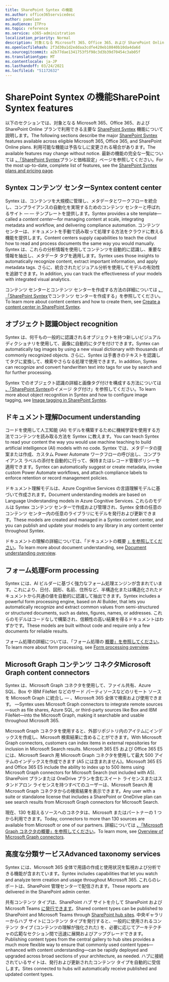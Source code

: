 ```yaml
---
title: SharePoint Syntex の機能
ms.author: office365servicedesc
author: pamelaar
ms.audience: ITPro
ms.topic: reference
ms.service: o365-administration
localization_priority: Normal
description: 対象となる Microsoft 365、Office 365、および SharePoint Online プランで利用できる主要な SharePoint Syntex 機能について説明します。
ms.openlocfilehash: 2f3d30a1d2eddaa3cdfe420eb10840b10da4da6d
ms.sourcegitcommit: a2b77dae1341753f5f98c3d3b39d70454c3ab05f
ms.translationtype: MT
ms.contentlocale: ja-JP
ms.lasthandoff: 03/24/2021
ms.locfileid: "51172632"
---
```

# <a name="sharepoint-syntex-features"></a><span data-ttu-id="c44a7-103">SharePoint Syntex の機能</span><span class="sxs-lookup"><span data-stu-id="c44a7-103">SharePoint Syntex features</span></span> 

<span data-ttu-id="c44a7-104">以下のセクションでは、対象となる Microsoft 365、Office 365、および SharePoint Online プランで利用できる主要な [SharePoint Syntex](sharepoint-syntex-service-description.md) 機能について説明します。</span><span class="sxs-lookup"><span data-stu-id="c44a7-104">The following sections describe the major [SharePoint Syntex](sharepoint-syntex-service-description.md) features available across eligible Microsoft 365, Office 365, and SharePoint Online plans.</span></span> <span data-ttu-id="c44a7-105">利用可能な機能は予告なしに変更される場合があります。</span><span class="sxs-lookup"><span data-stu-id="c44a7-105">The available features may change without notice.</span></span> <span data-ttu-id="c44a7-106">最新の機能の完全な一覧については [、「SharePoint Syntex](https://www.microsoft.com/microsoft-365/enterprise/sharepoint-syntex)プランと価格設定」ページを参照してください。</span><span class="sxs-lookup"><span data-stu-id="c44a7-106">For the most up-to-date, complete list of features, see the [SharePoint Syntex plans and pricing page](https://www.microsoft.com/microsoft-365/enterprise/sharepoint-syntex).</span></span>

## <a name="syntex-content-center"></a><span data-ttu-id="c44a7-107">Syntex コンテンツ センター</span><span class="sxs-lookup"><span data-stu-id="c44a7-107">Syntex content center</span></span>

<span data-ttu-id="c44a7-108">Syntex は、コンテンツを大規模に管理し、メタデータとワークフローを統合し、コンプライアンスの自動化を実現するためのコンテンツ センターと呼ばれるサイト &mdash;  &mdash; テンプレートを提供します。</span><span class="sxs-lookup"><span data-stu-id="c44a7-108">Syntex provides a site template&mdash;called a *content center*&mdash;for managing content at scale, integrating metadata and workflow, and delivering compliance automation.</span></span> <span data-ttu-id="c44a7-109">コンテンツ センターは、ドキュメントを手動で読み取って処理する方法をクラウドに教える機能を提供します。</span><span class="sxs-lookup"><span data-stu-id="c44a7-109">Content centers supply capabilities to teach the cloud how to read and process documents the same way you would manually.</span></span> <span data-ttu-id="c44a7-110">Syntex は、これらの分析情報を使用してコンテンツを自動的に認識し、重要な情報を抽出し、メタデータ タグを適用します。</span><span class="sxs-lookup"><span data-stu-id="c44a7-110">Syntex uses those insights to automatically recognize content, extract important information, and apply metadata tags.</span></span> <span data-ttu-id="c44a7-111">さらに、統合されたビジュアル分析を使用してモデルの有効性を追跡できます。</span><span class="sxs-lookup"><span data-stu-id="c44a7-111">In addition, you can track the effectiveness of your models with integrated visual analytics.</span></span>

<span data-ttu-id="c44a7-112">コンテンツ センターとコンテンツ センターを作成する方法の詳細については [、「SharePoint Syntex](/microsoft-365/contentunderstanding/create-a-content-center)でコンテンツ センターを作成する」を参照してください。</span><span class="sxs-lookup"><span data-stu-id="c44a7-112">To learn more about content centers and how to create them, see [Create a content center in SharePoint Syntex](/microsoft-365/contentunderstanding/create-a-content-center).</span></span>

## <a name="object-recognition"></a><span data-ttu-id="c44a7-113">オブジェクト認識</span><span class="sxs-lookup"><span data-stu-id="c44a7-113">Object recognition</span></span>

<span data-ttu-id="c44a7-114">Syntex は、何千もの一般的に認識されるオブジェクトを持つ新しいビジュアル ディクショナリを使用して、画像に自動的にタグを付けできます。</span><span class="sxs-lookup"><span data-stu-id="c44a7-114">Syntex can automatically tag images by using a new visual dictionary with thousands of commonly recognized objects.</span></span> <span data-ttu-id="c44a7-115">さらに、Syntex は手書きのテキストを認識してタグに変換して、検索やさらなる処理で使用できます。</span><span class="sxs-lookup"><span data-stu-id="c44a7-115">In addition, Syntex can recognize and convert handwritten text into tags for use by search and for further processing.</span></span>

<span data-ttu-id="c44a7-116">Syntex でのオブジェクト認識の詳細と画像タグ付けを構成する方法については [、「SharePoint Syntex](/microsoft-365/contentunderstanding/image-tagging)のイメージ タグ付け」を参照してください。</span><span class="sxs-lookup"><span data-stu-id="c44a7-116">To learn more about object recognition in Syntex and how to configure image tagging, see [Image tagging in SharePoint Syntex](/microsoft-365/contentunderstanding/image-tagging).</span></span>

## <a name="document-understanding"></a><span data-ttu-id="c44a7-117">ドキュメント理解</span><span class="sxs-lookup"><span data-stu-id="c44a7-117">Document understanding</span></span>

<span data-ttu-id="c44a7-118">コードを使用して人工知能 (AI) モデルを構築するために機械学習を使用する方法でコンテンツを読み取る方法を Syntex に教えます。</span><span class="sxs-lookup"><span data-stu-id="c44a7-118">You can teach Syntex to read your content the way you would use machine teaching to build artificial intelligence (AI) models with no code.</span></span> <span data-ttu-id="c44a7-119">Syntex では、メタデータの提案または作成、カスタム Power Automate ワークフローの呼び出し、コンプライアンス ラベルの添付を自動的に行って、保持またはレコード管理ポリシーを適用できます。</span><span class="sxs-lookup"><span data-stu-id="c44a7-119">Syntex can automatically suggest or create metadata, invoke custom Power Automate workflows, and attach compliance labels to enforce retention or record management policies.</span></span>

<span data-ttu-id="c44a7-120">ドキュメント理解モデルは、Azure Cognitive Services の言語理解モデルに基づいて作成されます。</span><span class="sxs-lookup"><span data-stu-id="c44a7-120">Document understanding models are based on Language Understanding models in Azure Cognitive Services.</span></span> <span data-ttu-id="c44a7-121">これらのモデルは Syntex コンテンツ センターで作成および管理され、Syntex 全体の任意のコンテンツ センター内の任意のライブラリにモデルを発行および更新できます。</span><span class="sxs-lookup"><span data-stu-id="c44a7-121">These models are created and managed in a Syntex content center, and you can publish and update your models to any library in any content center throughout Syntex.</span></span>

<span data-ttu-id="c44a7-122">ドキュメントの理解の詳細については、「ドキュメントの概要 [」を参照してください](/microsoft-365/contentunderstanding/document-understanding-overview)。</span><span class="sxs-lookup"><span data-stu-id="c44a7-122">To learn more about document understanding, see [Document understanding overview](/microsoft-365/contentunderstanding/document-understanding-overview).</span></span>

## <a name="form-processing"></a><span data-ttu-id="c44a7-123">フォーム処理</span><span class="sxs-lookup"><span data-stu-id="c44a7-123">Form processing</span></span>

<span data-ttu-id="c44a7-124">Syntex には、AI ビルダーに基づく強力なフォーム処理エンジンが含まれています。これにより、日付、図形、名前、住所など、半構造化または構造化されたドキュメントから共通の値を自動的に認識して抽出できます。</span><span class="sxs-lookup"><span data-stu-id="c44a7-124">Syntex includes a powerful form processing engine, based on AI Builder, that lets you automatically recognize and extract common values from semi-structured or structured documents, such as dates, figures, names, or addresses.</span></span> <span data-ttu-id="c44a7-125">これらのモデルはコードなしで構築され、信頼性の高い結果を得るドキュメントはわずかです。</span><span class="sxs-lookup"><span data-stu-id="c44a7-125">These models are built without code and require only a few documents for reliable results.</span></span>

<span data-ttu-id="c44a7-126">フォーム処理の詳細については、「フォーム処理の [概要」を参照してください](/microsoft-365/contentunderstanding/form-processing-overview)。</span><span class="sxs-lookup"><span data-stu-id="c44a7-126">To learn more about form processing, see [Form processing overview](/microsoft-365/contentunderstanding/form-processing-overview).</span></span>

## <a name="microsoft-graph-content-connectors"></a><span data-ttu-id="c44a7-127">Microsoft Graph コンテンツ コネクタ</span><span class="sxs-lookup"><span data-stu-id="c44a7-127">Microsoft Graph content connectors</span></span>

<span data-ttu-id="c44a7-128">Syntex は、Microsoft Graph コネクタを使用して、ファイル共有、Azure SQL、Box や IBM FileNet などのサード パーティソースなどのリモート ソースを Microsoft Graph に統合し &mdash; 、Microsoft 365 全体で検索および使用できます。 &mdash;</span><span class="sxs-lookup"><span data-stu-id="c44a7-128">Syntex uses Microsoft Graph connectors to integrate remote sources&mdash;such as file shares, Azure SQL, or third-party sources like Box and IBM FileNet&mdash;into the Microsoft Graph, making it searchable and usable throughout Microsoft 365.</span></span>

<span data-ttu-id="c44a7-129">Microsoft Graph コネクタを使用すると、外部リポジトリ内のアイテムにインデックスを作成し、Microsoft 検索結果に含めることができます。</span><span class="sxs-lookup"><span data-stu-id="c44a7-129">With Microsoft Graph connectors, customers can index items in external repositories for inclusion in Microsoft Search results.</span></span> <span data-ttu-id="c44a7-130">Microsoft 365 E5 および Office 365 E5 には、Microsoft Search 用 Microsoft Graph コネクタを使用して最大 500 アイテムのインデックスを作成できます (A5 には含まれません)。</span><span class="sxs-lookup"><span data-stu-id="c44a7-130">Microsoft 365 E5 and Office 365 E5 include the ability to index up to 500 items using Microsoft Graph connectors for Microsoft Search (not included with A5).</span></span> <span data-ttu-id="c44a7-131">SharePoint プランまたは OneDrive プランを含むスイート ライセンスまたはスタンドアロン ライセンスを持つすべてのユーザーは、Microsoft Search 用 Microsoft Graph コネクタからの検索結果を表示できます。</span><span class="sxs-lookup"><span data-stu-id="c44a7-131">Any user with a suite or standalone license that includes a SharePoint or OneDrive plan can see search results from Microsoft Graph connectors for Microsoft Search.</span></span>

<span data-ttu-id="c44a7-132">現在、130 を超えるソースへのコネクタは、Microsoft またはパートナーの 1 つから利用できます。</span><span class="sxs-lookup"><span data-stu-id="c44a7-132">Today, connectors to more than 130 sources are available from Microsoft or one of our partners.</span></span> <span data-ttu-id="c44a7-133">詳細については [、「Microsoft Graph コネクタの概要」を参照してください](/MicrosoftSearch/connectors-overview)。</span><span class="sxs-lookup"><span data-stu-id="c44a7-133">To learn more, see [Overview of Microsoft Graph connectors](/MicrosoftSearch/connectors-overview).</span></span>

## <a name="advanced-taxonomy-services"></a><span data-ttu-id="c44a7-134">高度な分類サービス</span><span class="sxs-lookup"><span data-stu-id="c44a7-134">Advanced taxonomy services</span></span>

<span data-ttu-id="c44a7-135">Syntex には、Microsoft 365 全体で用語の作成と使用状況を監視および分析できる機能が含まれています。</span><span class="sxs-lookup"><span data-stu-id="c44a7-135">Syntex includes capabilities that let you watch and analyze term creation and usage throughout Microsoft 365.</span></span> <span data-ttu-id="c44a7-136">これらのレポートは、SharePoint 管理センターで配信されます。</span><span class="sxs-lookup"><span data-stu-id="c44a7-136">These reports are delivered in the SharePoint admin center.</span></span>

<span data-ttu-id="c44a7-137">共有コンテンツ タイプは、SharePoint ハブ サイトを介して SharePoint および Microsoft Teams [に発行できます](/sharepoint/dev/features/hub-site/hub-site-overview)。</span><span class="sxs-lookup"><span data-stu-id="c44a7-137">Shared content types can be published to SharePoint and Microsoft Teams through [SharePoint hub sites](/sharepoint/dev/features/hub-site/hub-site-overview).</span></span> <span data-ttu-id="c44a7-138">中央ギャラリーからハブ サイトにコンテンツ タイプを発行すると、一般的に使用されるコンテンツ タイプ (コンテンツの理解が強化された) を、必要に応じてアーキテクチャの広範なセクション間で迅速に展開およびアップグレードできます。</span><span class="sxs-lookup"><span data-stu-id="c44a7-138">Publishing content types from the central gallery to hub sites provides a much more flexible way to ensure that commonly used content types—enhanced with content understanding—can be rapidly deployed and upgraded across broad sections of your architecture, as needed.</span></span> <span data-ttu-id="c44a7-139">ハブに接続されているサイトは、発行および更新されたコンテンツ タイプを自動的に受信します。</span><span class="sxs-lookup"><span data-stu-id="c44a7-139">Sites connected to hubs will automatically receive published and updated content types.</span></span>